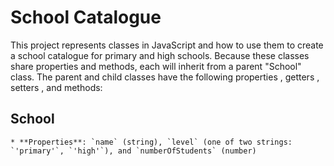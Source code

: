 # School Catalogue

This project represents classes in JavaScript and how to use them to create a school catalogue for primary and high schools. Because these classes share properties and methods, each will inherit from a parent "School" class. The parent and child classes have the following properties , getters , setters , and methods:

## School

    * **Properties**: `name` (string), `level` (one of two strings: `'primary'`, `'high'`), and `numberOfStudents` (number) 
